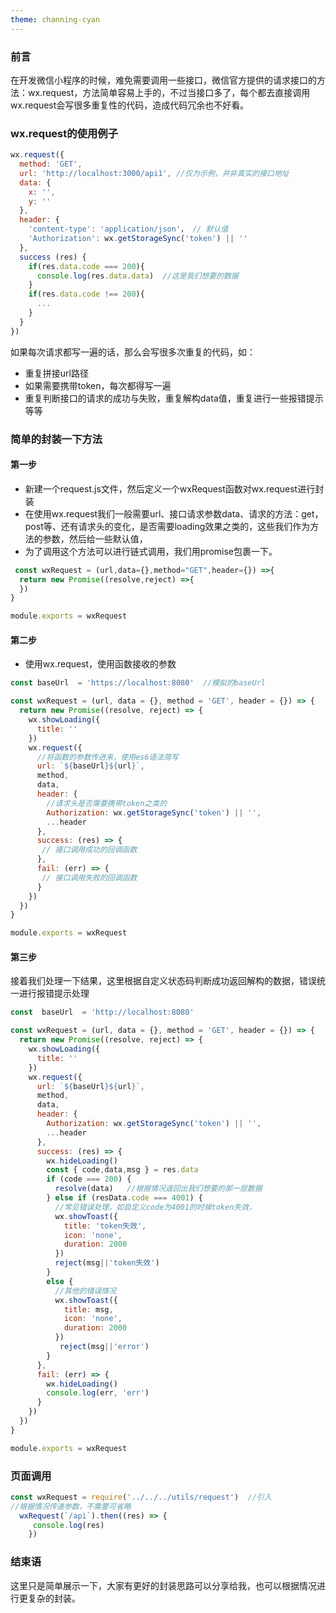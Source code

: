 ```yaml
---
theme: channing-cyan
---
```

### 前言
在开发微信小程序的时候，难免需要调用一些接口，微信官方提供的请求接口的方法：wx.request，方法简单容易上手的，不过当接口多了，每个都去直接调用wx.request会写很多重复性的代码，造成代码冗余也不好看。
### wx.request的使用例子
```js
wx.request({
  method: 'GET', 
  url: 'http://localhost:3000/api1', //仅为示例，并非真实的接口地址
  data: {
    x: '',
    y: ''
  },
  header: {
    'content-type': 'application/json'， // 默认值
    'Authorization': wx.getStorageSync('token') || ''
  },
  success (res) {
    if(res.data.code === 200){
      console.log(res.data.data)  //这是我们想要的数据
    }
    if(res.data.code !== 200){
      ...
    }
  }
})
```
如果每次请求都写一遍的话，那么会写很多次重复的代码，如：
- 重复拼接url路径
- 如果需要携带token，每次都得写一遍
- 重复判断接口的请求的成功与失败，重复解构data值，重复进行一些报错提示等等
### 简单的封装一下方法

#### 第一步
- 新建一个request.js文件，然后定义一个wxRequest函数对wx.request进行封装
- 在使用wx.request我们一般需要url、接口请求参数data、请求的方法：get，post等、还有请求头的变化，是否需要loading效果之类的，这些我们作为方法的参数，然后给一些默认值，
- 为了调用这个方法可以进行链式调用，我们用promise包裹一下。

```js
 const wxRequest = (url,data={},method="GET",header={}) =>{
  return new Promise((resolve,reject) =>{
  })
}

module.exports = wxRequest

```
#### 第二步
- 使用wx.request，使用函数接收的参数

```js
const baseUrl  = 'https://localhost:8080'  //模拟的baseUrl

const wxRequest = (url, data = {}, method = 'GET', header = {}) => {
  return new Promise((resolve, reject) => {
    wx.showLoading({
      title: ''
    })
    wx.request({
      //将函数的参数传进来，使用es6语法简写
      url: `${baseUrl}${url}`,
      method,
      data,
      header: {
        //请求头是否需要携带token之类的
        Authorization: wx.getStorageSync('token') || '', 
        ...header
      },
      success: (res) => {
       // 接口调用成功的回调函数
      },
      fail: (err) => {
       // 接口调用失败的回调函数
      }
    })
  })
}

module.exports = wxRequest

```
#### 第三步
接着我们处理一下结果，这里根据自定义状态码判断成功返回解构的数据，错误统一进行报错提示处理

```js
const  baseUrl  = 'http://localhost:8080'

const wxRequest = (url, data = {}, method = 'GET', header = {}) => {
  return new Promise((resolve, reject) => {
    wx.showLoading({
      title: ''
    })
    wx.request({
      url: `${baseUrl}${url}`,
      method,
      data,
      header: {
        Authorization: wx.getStorageSync('token') || '',
        ...header
      },
      success: (res) => {
        wx.hideLoading()
        const { code,data,msg } = res.data
        if (code === 200) {
          resolve(data)   //根据情况返回出我们想要的那一层数据
        } else if (resData.code === 4001) {
          //常见错误处理，如自定义code为4001的时候token失效，
          wx.showToast({
            title: 'token失效',
            icon: 'none',
            duration: 2000
          })
          reject(msg||'token失效')
        }
        else {
          //其他的错误情况
          wx.showToast({
            title: msg,
            icon: 'none',
            duration: 2000
          })
           reject(msg||'error')
        }
      },
      fail: (err) => {
        wx.hideLoading()
        console.log(err, 'err')
      }
    })
  })
}

module.exports = wxRequest
```
### 页面调用

```js
const wxRequest = require('../../../utils/request')  //引入
//根据情况传递参数，不需要可省略
  wxRequest(`/api`).then((res) => {
     console.log(res)
    })
```
### 结束语
这里只是简单展示一下，大家有更好的封装思路可以分享给我，也可以根据情况进行更复杂的封装。